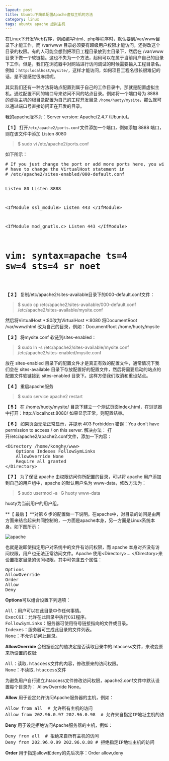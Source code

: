 ```yaml
---
layout: post
title: Ubuntu下简单配置Apache虚拟主机的方法
category: linux
tags: ubuntu apache 虚拟主机
---
```


在Linux下开发Web程序，例如编写html、php等程序时，默认要到/var/www目录下才能工作，而 /var/www 目录必须要有超级用户权限才能访问，还得改这个目录的权限。有的人可能会想到把项目工程目录放到主目录下，然后在 /var/www 目录下做一个软链接。这也不失为一个方法，起码可以在属于当前用户自己的目录下工作。但是，我们在浏览器中对网站进行访问调试的时候需要输入工程目录名。例如：`http:localhost/mysite/`，这样才能访问，如何项目工程名很长很难记的话，是不是感觉很麻烦呢。

其实我们还有一种方法将站点配置到属于自己的工作目录中，那就是配置虚拟主机。通过配置不同的端口号来访问不同的站点目录。例如将一个端口号为 8888 的虚拟主机的根目录配置为自己的工程开发目录 `/home/huoty/mysite`，那么就可以通过端口号直接访问正在开发的目录。

我的apache版本为：Server version: Apache/2.4.7 (Ubuntu)。

**【 1 】** 打开`/etc/apache2/ports.conf`文件添加一个端口，例如添加 8888 端口，则在该文件中添加 Listen 8080

> $ sudo vi /etc/apache2/ports.conf

如下所示：
<div class="hblock"><pre>
# If you just change the port or add more ports here, you will likely also
# have to change the VirtualHost statement in
# /etc/apache2/sites-enabled/000-default.conf

Listen 80
Listen 8888

&lt;IfModule ssl_module&gt;
    Listen 443 
&lt;/IfModule&gt;

&lt;IfModule mod_gnutls.c&gt;
    Listen 443 
&lt;/IfModule&gt;

# vim: syntax=apache ts=4 sw=4 sts=4 sr noet
</pre></div>

**【 2 】** 复制/etc/apache2/sites-available目录下的000-default.conf文件： 

> $ sudo cp /etc/apache2/sites-available/000-default.conf /etc/apache2/sites-available/mysite.conf 

然后将VirtualHost *:80改为VirtualHost *:8080
将DocumentRoot /var/www/html 改为自己的目录，例如：DocumentRoot /home/huoty/mysite

**【 3 】** 将mysite.conf 软链到sites-enabled：

> $ sudo ln -s /etc/apache2/sites-available/mysite.conf /etc/apache2/sites-enabled/mysite.conf

放在 sites-enabled 目录下的配置文件才是真正有效的配置文件，通常情况下我们会在 sites-available 目录下存放配置好的配置文件，然后将需要启动的站点的配置文件软链接到 sites-enabled 目录下。这样方便我们取消和重设站点。 

**【 4 】** 重启apache服务

> $ sudo service apache2 restart

**【 5 】** 在 /home/huoty/mysite/ 目录下建立一个测试页面index.html，在浏览器中打开：http://localhost:8080/ 如果显示正常，则配置结束。

**【 6 】** 如果页面无法正常显示，并提示 403  Forbidden 错误：You don't have permission to access / on this server.
解决办法： 打开/etc/apache2/apache2.conf文件，添加一下内容：
<div class="hblock"><pre>
&lt;Directory /home/konghy/www&gt;
    Options Indexes FollowSymLinks
    AllowOverride None
    Require all granted
&lt;/Directory&gt;
</pre></div>

**【 7 】** 为了保证 apache 由权限访问你所配置的目录，可以将 apache 用户添加到自己的用户组中，apache 的默认用户名为 www-data，修改方法为：

> $ sudo usermod -a -G huoty www-data 

huoty为当前用户的用户组。

**【 最后 】**对第 6 步的配置做一下说明。在apache中，对目录的访问是由两方面来结合起来共同控制的，一方面是apache本身，另一方面是Linux系统本身。如下图所示：

![apache](http://ww3.sinaimg.cn/mw690/c3c88275jw1euptdkg7g1j20eu0cuab3.jpg)

也就是说即使指定用户对系统中的文件有访问权限，而 apache 本身对齐没有访问权限，用户也无法正常访问文件。Apache 使用&lt;Directory&gt;… &lt;/Directory&gt;来设置指定目录的访问权限，其中可包含五个属性：
<div class="hblock"><pre>
Options
AllowOverride
Order
Allow 
Deny
</pre></div>

**Options**可以组合设置下列选项：
<div class="hblock"><pre>
All：用户可以在此目录中作任何事情。
ExecCGI：允许在此目录中执行CGI程序。
FollowSymLinks：服务器可使用符号链接指向的文件或目录。
Indexes：服务器可生成此目录的文件列表。
None：不允许访问此目录。
</pre></div>

**AllowOverride** 会根据设定的值决定是否读取目录中的.htaccess文件，来改变原来所设置的权限:
<div class="hblock"><pre>
All：读取.htaccess文件的内容，修改原来的访问权限。
None：不读取.htaccess文件
</pre></div>

为避免用户自行建立.htaccess文件修改访问权限，apache2.conf文件中默认设置每个目录为： AllowOverride None。

**Allow** 用于设定允许访问Apache服务器的主机，例如：
<div class="hblock"><pre>
Allow from all  # 允许所有主机的访问
Allow from 202.96.0.97 202.96.0.98  # 允许来自指定IP地址主机的访问
</pre></div>

**Deny** 用于设定拒绝访问Apache服务器的主机，例如：
<div class="hblock"><pre>
Deny from all  # 拒绝来自所有主机的访问 
Deny from 202.96.0.99 202.96.0.88 # 拒绝指定IP地址主机的访问
</pre></div>

**Order** 用于指定allow和deny的先后次序：Order allow,deny 